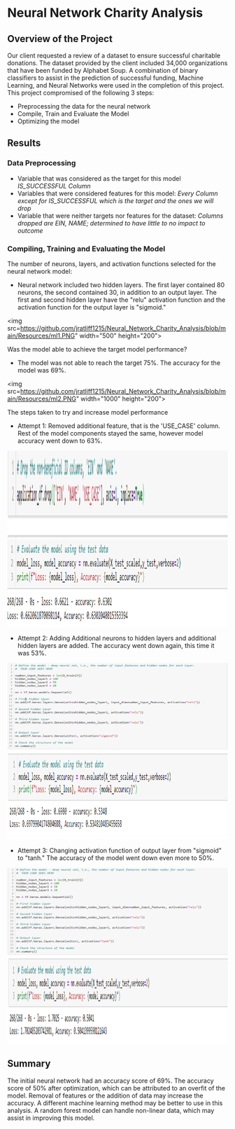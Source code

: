 # Neural Network Charity Analysis

## Overview of the Project
Our client requested a review of a dataset to ensure successful charitable donations. The dataset provided by the client included 34,000 organizations that have been funded by Alphabet Soup. A combination of binary classifiers to assist in the prediction of successful funding, Machine Learning, and Neural Networks were used in the completion of this project. This project compromised of the following 3 steps: 
- Preprocessing the data for the neural network 
- Compile, Train and Evaluate the Model 
- Optimizing the model

## Results 
### Data Preprocessing 
- Variable that was considered as the target for this model *IS_SUCCESSFUL Column*
- Variables that were considered features for this model: *Every Column except for IS_SUCCESSFUL which is the target and the ones we will drop* 
- Variable that were neither targets nor features for the dataset: *Columns dropped are EIN, NAME; determined to have little to no impact to outcome*

### Compiling, Training and Evaluating the Model

The number of neurons, layers, and activation functions selected for the neural network model:
- Neural network included two hidden layers. The first layer contained 80 neurons, the second contained 30, in addition to an output layer. The first and second hidden layer have the "relu" activation function and the activation function for the output layer is "sigmoid."

<img src=https://github.com/jratliff1215/Neural_Network_Charity_Analysis/blob/main/Resources/ml1.PNG" width="500" height="200">
                                                                                                                               
Was the model able to achieve the target model performance?
- The model was not able to reach the target 75%. The accuracy for the model was 69%.

<img src=https://github.com/jratliff1215/Neural_Network_Charity_Analysis/blob/main/Resources/ml2.PNG" width="1000" height="200">
                                                                                                                               
The steps taken to try and increase model performance

- Attempt 1: Removed additional feature, that is the 'USE_CASE' column. Rest of the model components stayed the same, however model accuracy went down to 63%. 


<img src="https://github.com/jratliff1215/Neural_Network_Charity_Analysis/blob/main/Resources/ml3.PNG" width="1000" height="200">

<img src="https://github.com/jratliff1215/Neural_Network_Charity_Analysis/blob/main/Resources/ml4.PNG" width="1000" height="200">

-  Attempt 2: Adding Additional neurons to hidden layers and additional hidden layers are added. The accuracy went down again, this time it was 53%.

<img src="https://github.com/jratliff1215/Neural_Network_Charity_Analysis/blob/main/Resources/ml5.PNG" width="1000" height="200">

<img src="https://github.com/jratliff1215/Neural_Network_Charity_Analysis/blob/main/Resources/ml6.PNG" width="1000" height="200">

- Attempt 3: Changing activation function of output layer from "sigmoid" to "tanh." The accuracy of the model went down even more to 50%.

<img src="https://github.com/jratliff1215/Neural_Network_Charity_Analysis/blob/main/Resources/ml7.PNG" width="1000" height="200">

<img src="https://github.com/jratliff1215/Neural_Network_Charity_Analysis/blob/main/Resources/ml8.PNG" width="1000" height="200">

## Summary 

The initial neural network had an accuracy score of 69%. The accuracy score of 50% after optimization, which can be attributed to an overfit of the model. Removal of features or the addition of data may increase the accuracy. A different machine learning method may be better to use in this analysis. A random forest model can handle non-linear data, which may assist in improving this model. 
